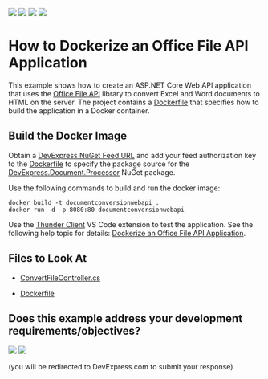 <!-- default badges list -->
![](https://img.shields.io/endpoint?url=https://codecentral.devexpress.com/api/v1/VersionRange/227394207/21.2.6%2B)
[![](https://img.shields.io/badge/Open_in_DevExpress_Support_Center-FF7200?style=flat-square&logo=DevExpress&logoColor=white)](https://supportcenter.devexpress.com/ticket/details/T848263)
[![](https://img.shields.io/badge/📖_How_to_use_DevExpress_Examples-e9f6fc?style=flat-square)](https://docs.devexpress.com/GeneralInformation/403183)
[![](https://img.shields.io/badge/💬_Leave_Feedback-feecdd?style=flat-square)](#does-this-example-address-your-development-requirementsobjectives)
<!-- default badges end -->
# How to Dockerize an Office File API Application

This example shows how to create an ASP.NET Core Web API application that uses the [Office File API](https://www.devexpress.com/products/net/office-file-api/) library to convert Excel and Word documents to HTML on the server. The project contains a [Dockerfile](./CS/DocumentConversionWebApi/Dockerfile) that specifies how to build the application in a Docker container.

## Build the Docker Image

Obtain a [DevExpress NuGet Feed URL](https://docs.devexpress.com/GeneralInformation/116042/installation/install-devexpress-controls-using-nuget-packages/obtain-your-nuget-feed-credentials) and add your feed authorization key to the [Dockerfile](./CS/DocumentConversionWebApi/Dockerfile) to specify the package source for the [DevExpress.Document.Processor](https://nuget.devexpress.com/packages/DevExpress.Document.Processor/) NuGet package.

Use the following commands to build and run the docker image:

  ```
  docker build -t documentconversionwebapi .
  docker run -d -p 8080:80 documentconversionwebapi
  ```

Use the [Thunder Client](https://marketplace.visualstudio.com/items?itemName=rangav.vscode-thunder-client) VS Code extension to test the application. See the following help topic for details: [Dockerize an Office File API Application](https://docs.devexpress.com/OfficeFileAPI/401528/dotnet-core-support/dockerize-an-office-file-api-app).

## Files to Look At

* [ConvertFileController.cs](./CS/DocumentConversionWebApi/Controllers/ConvertFileController.cs)

* [Dockerfile](./CS/DocumentConversionWebApi/Dockerfile)
<!-- feedback -->
## Does this example address your development requirements/objectives?

[<img src="https://www.devexpress.com/support/examples/i/yes-button.svg"/>](https://www.devexpress.com/support/examples/survey.xml?utm_source=github&utm_campaign=dockerize-office-file-api-app&~~~was_helpful=yes) [<img src="https://www.devexpress.com/support/examples/i/no-button.svg"/>](https://www.devexpress.com/support/examples/survey.xml?utm_source=github&utm_campaign=dockerize-office-file-api-app&~~~was_helpful=no)

(you will be redirected to DevExpress.com to submit your response)
<!-- feedback end -->
